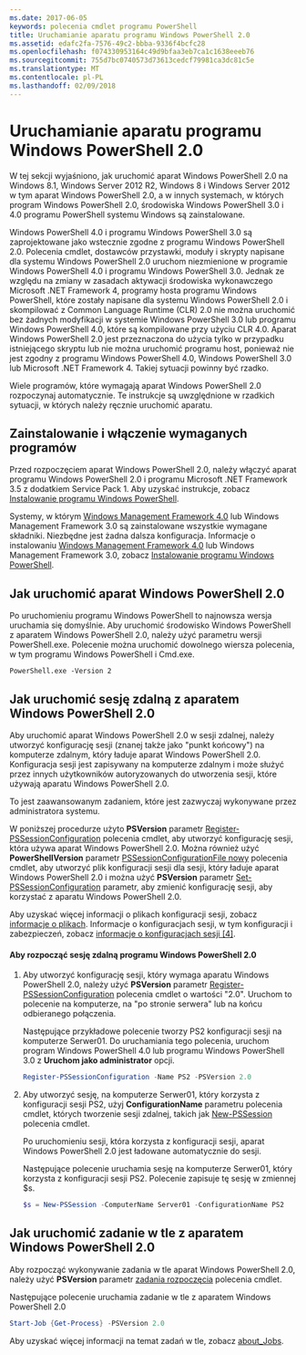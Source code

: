 ```yaml
---
ms.date: 2017-06-05
keywords: polecenia cmdlet programu PowerShell
title: Uruchamianie aparatu programu Windows PowerShell 2.0
ms.assetid: edafc2fa-7576-49c2-bbba-9336f4bcfc28
ms.openlocfilehash: f074330953164c49d9bfaa3eb7ca1c1638eeeb76
ms.sourcegitcommit: 755d7bc0740573d73613cedcf79981ca3dc81c5e
ms.translationtype: MT
ms.contentlocale: pl-PL
ms.lasthandoff: 02/09/2018
---
```

# <a name="starting-the-windows-powershell-20-engine"></a>Uruchamianie aparatu programu Windows PowerShell 2.0

W tej sekcji wyjaśniono, jak uruchomić aparat Windows PowerShell 2.0 na Windows 8.1, Windows Server 2012 R2, Windows 8 i Windows Server 2012 w tym aparat Windows PowerShell 2.0, a w innych systemach, w których program Windows PowerShell 2.0, środowiska Windows PowerShell 3.0 i 4.0 programu PowerShell systemu Windows są zainstalowane.

Windows PowerShell 4.0 i programu Windows PowerShell 3.0 są zaprojektowane jako wstecznie zgodne z programu Windows PowerShell 2.0. Polecenia cmdlet, dostawców przystawki, moduły i skrypty napisane dla systemu Windows PowerShell 2.0 uruchom niezmienione w programie Windows PowerShell 4.0 i programu Windows PowerShell 3.0. Jednak ze względu na zmiany w zasadach aktywacji środowiska wykonawczego Microsoft .NET Framework 4, programy hosta programu Windows PowerShell, które zostały napisane dla systemu Windows PowerShell 2.0 i skompilować z Common Language Runtime (CLR) 2.0 nie można uruchomić bez żadnych modyfikacji w systemie Windows PowerShell 3.0 lub programu Windows PowerShell 4.0, które są kompilowane przy użyciu CLR 4.0. Aparat Windows PowerShell 2.0 jest przeznaczona do użycia tylko w przypadku istniejącego skryptu lub nie można uruchomić programu host, ponieważ nie jest zgodny z programu Windows PowerShell 4.0, Windows PowerShell 3.0 lub Microsoft .NET Framework 4. Takiej sytuacji powinny być rzadko.

Wiele programów, które wymagają aparat Windows PowerShell 2.0 rozpoczynaj automatycznie. Te instrukcje są uwzględnione w rzadkich sytuacji, w których należy ręcznie uruchomić aparatu.

## <a name="installing-and-enabling-required-programs"></a>Zainstalowanie i włączenie wymaganych programów

Przed rozpoczęciem aparat Windows PowerShell 2.0, należy włączyć aparat programu Windows PowerShell 2.0 i programu Microsoft .NET Framework 3.5 z dodatkiem Service Pack 1. Aby uzyskać instrukcje, zobacz [Instalowanie programu Windows PowerShell](Installing-Windows-PowerShell.md).

Systemy, w którym [Windows Management Framework 4.0](http://go.microsoft.com/fwlink/?LinkID=293881) lub Windows Management Framework 3.0 są zainstalowane wszystkie wymagane składniki. Niezbędne jest żadna dalsza konfiguracja. Informacje o instalowaniu [Windows Management Framework 4.0](http://go.microsoft.com/fwlink/?LinkID=293881) lub Windows Management Framework 3.0, zobacz [Instalowanie programu Windows PowerShell](Installing-Windows-PowerShell.md).

## <a name="how-to-start-the-windows-powershell-20-engine"></a>Jak uruchomić aparat Windows PowerShell 2.0

Po uruchomieniu programu Windows PowerShell to najnowsza wersja uruchamia się domyślnie. Aby uruchomić środowisko Windows PowerShell z aparatem Windows PowerShell 2.0, należy użyć parametru wersji PowerShell.exe. Polecenie można uruchomić dowolnego wiersza polecenia, w tym programu Windows PowerShell i Cmd.exe.

```
PowerShell.exe -Version 2
```

## <a name="how-to-start-a-remote-session-with-the-windows-powershell-20-engine"></a>Jak uruchomić sesję zdalną z aparatem Windows PowerShell 2.0

Aby uruchomić aparat Windows PowerShell 2.0 w sesji zdalnej, należy utworzyć konfigurację sesji (znanej także jako "punkt końcowy") na komputerze zdalnym, który ładuje aparat Windows PowerShell 2.0. Konfiguracja sesji jest zapisywany na komputerze zdalnym i może służyć przez innych użytkowników autoryzowanych do utworzenia sesji, które używają aparatu Windows PowerShell 2.0.

To jest zaawansowanym zadaniem, które jest zazwyczaj wykonywane przez administratora systemu.

W poniższej procedurze użyto **PSVersion** parametr [Register-PSSessionConfiguration](https://technet.microsoft.com/en-us/library/e9152ae2-bd6d-4056-9bc7-dc1893aa29ea) polecenia cmdlet, aby utworzyć konfigurację sesji, która używa aparat Windows PowerShell 2.0. Można również użyć **PowerShellVersion** parametr [PSSessionConfigurationFile nowy](https://technet.microsoft.com/en-us/library/5f3e3633-6e90-479c-aea9-ba45a1954866) polecenia cmdlet, aby utworzyć plik konfiguracji sesji dla sesji, który ładuje aparat Windows PowerShell 2.0 i można użyć **PSVersion** parametr [Set-PSSessionConfiguration](https://technet.microsoft.com/en-us/library/b21fbad3-1759-4260-b206-dcb8431cd6ea) parametr, aby zmienić konfigurację sesji, aby korzystać z aparatu Windows PowerShell 2.0.

Aby uzyskać więcej informacji o plikach konfiguracji sesji, zobacz [informacje o plikach](https://technet.microsoft.com/en-us/library/c7217447-1ebf-477b-a8ef-4dbe9a1473b8). Informacje o konfiguracjach sesji, w tym konfiguracji i zabezpieczeń, zobacz [informacje o konfiguracjach sesji [4]](https://technet.microsoft.com/en-us/library/a2fbe12a-350c-4d04-be50-24102824e3ab).

#### <a name="to-start-a-remote-windows-powershell-20-session"></a>Aby rozpocząć sesję zdalną programu Windows PowerShell 2.0

1. Aby utworzyć konfigurację sesji, który wymaga aparatu Windows PowerShell 2.0, należy użyć **PSVersion** parametr [Register-PSSessionConfiguration](https://technet.microsoft.com/en-us/library/e9152ae2-bd6d-4056-9bc7-dc1893aa29ea) polecenia cmdlet o wartości "2.0". Uruchom to polecenie na komputerze, na "po stronie serwera" lub na końcu odbieranego połączenia.

   Następujące przykładowe polecenie tworzy PS2 konfiguracji sesji na komputerze Serwer01. Do uruchamiania tego polecenia, uruchom program Windows PowerShell 4.0 lub programu Windows PowerShell 3.0 z **Uruchom jako administrator** opcji.

   ```powershell
   Register-PSSessionConfiguration -Name PS2 -PSVersion 2.0
   ```

2. Aby utworzyć sesję, na komputerze Serwer01, który korzysta z konfiguracji sesji PS2, użyj **ConfigurationName** parametru polecenia cmdlet, których tworzenie sesji zdalnej, takich jak [New-PSSession](https://technet.microsoft.com/en-us/library/76f6628c-054c-4eda-ba7a-a6f28daaa26f) polecenia cmdlet.

   Po uruchomieniu sesji, która korzysta z konfiguracji sesji, aparat Windows PowerShell 2.0 jest ładowane automatycznie do sesji.

   Następujące polecenie uruchamia sesję na komputerze Serwer01, który korzysta z konfiguracji sesji PS2. Polecenie zapisuje tę sesję w zmiennej $s.

   ```powershell
   $s = New-PSSession -ComputerName Server01 -ConfigurationName PS2
   ```

## <a name="how-to-start-a-background-job-with-the-windows-powershell-20-engine"></a>Jak uruchomić zadanie w tle z aparatem Windows PowerShell 2.0

Aby rozpocząć wykonywanie zadania w tle aparat Windows PowerShell 2.0, należy użyć **PSVersion** parametr [zadania rozpoczęcia](https://technet.microsoft.com/en-us/library/2bc04935-0deb-4ec0-b856-d7290cca6442) polecenia cmdlet.

Następujące polecenie uruchamia zadanie w tle z aparatem Windows PowerShell 2.0

```powershell
Start-Job {Get-Process} -PSVersion 2.0
```

Aby uzyskać więcej informacji na temat zadań w tle, zobacz [about_Jobs](/powershell/module/microsoft.powershell.core/about/about_jobs).
